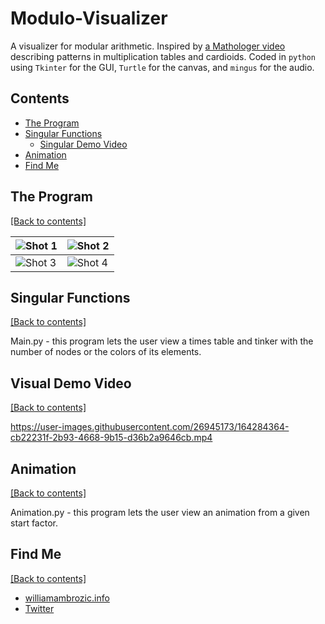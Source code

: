 # Modulo-Visualizer  
A visualizer for modular arithmetic. Inspired by [a Mathologer video](https://www.youtube.com/watch?v=qhbuKbxJsk8) describing patterns in multiplication tables and cardioids. Coded in `python` using `Tkinter` for the GUI, `Turtle` for the canvas, and `mingus` for the audio.

## Contents
- [The Program](https://github.com/WilliamAmbrozic/Multiplication-Visualizer#the-program)
- [Singular Functions](https://github.com/WilliamAmbrozic/Multiplication-Visualizer#singular-functions)
  - [Singular Demo Video](https://github.com/WilliamAmbrozic/Multiplication-Visualizer#singular-demo-video)
- [Animation](https://github.com/WilliamAmbrozic/Multiplication-Visualizer#animation)
- [Find Me](https://github.com/WilliamAmbrozic/Multiplication-Visualizer#find-me-)

## The Program

[[Back to contents]](https://github.com/WilliamAmbrozic/Multiplication-Visualizer#contents)

| ![Shot 1](https://i.imgur.com/8wITa8I.png) | ![Shot 2](https://i.imgur.com/zV3LAhd.png) |
|--------------------------------------------|-------------------------------------------|
| ![Shot 3](https://i.imgur.com/kZWvOLd.png) | ![Shot 4](https://i.imgur.com/pRDAeUn.png) |

## Singular Functions

[[Back to contents]](https://github.com/WilliamAmbrozic/Multiplication-Visualizer#contents)

Main.py - this program lets the user view a times table and tinker with the number of nodes or the colors of its elements.

## Visual Demo Video

[[Back to contents]](https://github.com/WilliamAmbrozic/Multiplication-Visualizer#contents)

https://user-images.githubusercontent.com/26945173/164284364-cb22231f-2b93-4668-9b15-d36b2a9646cb.mp4

## Animation

[[Back to contents]](https://github.com/WilliamAmbrozic/Multiplication-Visualizer#contents)

Animation.py - this program lets the user view an animation from a given start factor.

## Find Me

[[Back to contents]](https://github.com/WilliamAmbrozic/Multiplication-Visualizer#contents)

- [williamambrozic.info](https://williamambrozic.info)
- [Twitter](https://twitter.com/WilliamAmbrozic)


